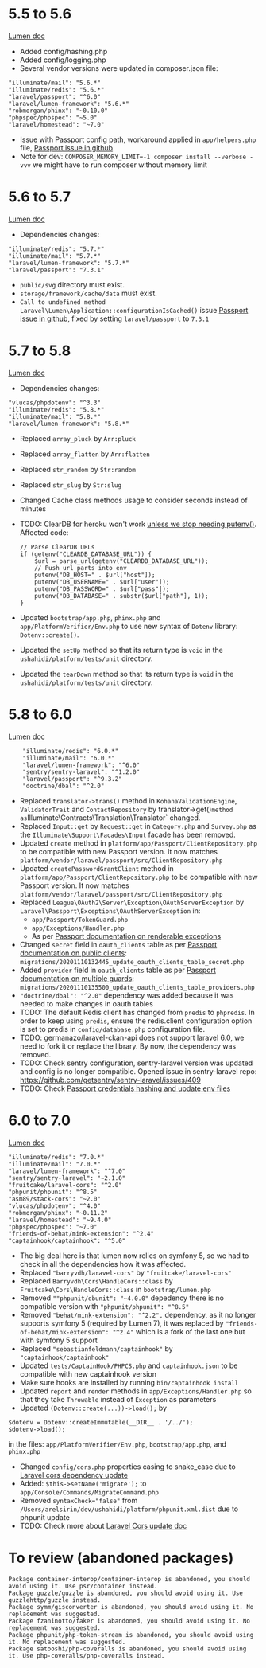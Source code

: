 # 5.5 to 5.6
[Lumen doc](https://lumen.laravel.com/docs/5.6/upgrade#upgrade-5.6.0)

- Added config/hashing.php
- Added config/logging.php
- Several vendor versions were updated in composer.json file:

 ```
 "illuminate/mail": "5.6.*"
 "illuminate/redis": "5.6.*"
 "laravel/passport": "^6.0"
 "laravel/lumen-framework": "5.6.*"
 "robmorgan/phinx": "~0.10.0"
 "phpspec/phpspec": "~5.0"
 "laravel/homestead": "~7.0"
 ```

- Issue with Passport config path, workaround applied in `app/helpers.php` file,
 [Passport issue in github](https://github.com/dusterio/lumen-passport/issues/78)
- Note for dev: `COMPOSER_MEMORY_LIMIT=-1 composer install --verbose -vvv` we might have to run composer without memory limit

# 5.6 to 5.7
[Lumen doc](https://lumen.laravel.com/docs/5.7/upgrade#upgrade-5.7.0)

- Dependencies changes:

```
"illuminate/redis": "5.7.*"
"illuminate/mail": "5.7.*"
"laravel/lumen-framework": "5.7.*"
"laravel/passport": "7.3.1"
```

- `public/svg` directory must exist.
- `storage/framework/cache/data` must exist.
- `Call to undefined method Laravel\Lumen\Application::configurationIsCached()` issue [Passport issue in github](https://github.com/dusterio/lumen-passport/issues/106), fixed by setting `laravel/passport` to `7.3.1`

# 5.7 to 5.8
[Lumen doc](https://lumen.laravel.com/docs/5.8/upgrade#upgrade-5.8.0)

- Dependencies changes:

```
"vlucas/phpdotenv": "^3.3"
"illuminate/redis": "5.8.*"
"illuminate/mail": "5.8.*"
"laravel/lumen-framework": "5.8.*"
```

- Replaced `array_pluck` by `Arr:pluck`
- Replaced `array_flatten` by `Arr:flatten`
- Replaced `str_random` by `Str:random`
- Replaced `str_slug` by `Str:slug`
- Changed Cache class methods usage to consider seconds instead of minutes
- TODO: ClearDB for heroku won't work [unless we stop needing putenv()](https://laravel.com/docs/5.8/upgrade#deferred-service-providers). Affected code:

    ```
    // Parse ClearDB URLs
    if (getenv("CLEARDB_DATABASE_URL")) {
        $url = parse_url(getenv("CLEARDB_DATABASE_URL"));
        // Push url parts into env
        putenv("DB_HOST=" . $url["host"]);
        putenv("DB_USERNAME=" . $url["user"]);
        putenv("DB_PASSWORD=" . $url["pass"]);
        putenv("DB_DATABASE=" . substr($url["path"], 1));
    }
    ```

- Updated `bootstrap/app.php`, `phinx.php` and `app/PlatformVerifier/Env.php` to use new syntax of `Dotenv` library: `Dotenv::create()`.
- Updated the `setUp` method so that its return type is `void` in the `ushahidi/platform/tests/unit` directory.
- Updated the `tearDown` method so that its return type is `void` in the `ushahidi/platform/tests/unit` directory.

# 5.8 to 6.0
[Lumen doc](https://lumen.laravel.com/docs/5.8/upgrade#upgrade-5.8.0)

```
    "illuminate/redis": "6.0.*"
    "illuminate/mail": "6.0.*"
    "laravel/lumen-framework": "^6.0"
    "sentry/sentry-laravel": "^1.2.0"
    "laravel/passport": "^9.3.2"
    "doctrine/dbal": "^2.0"
```

- Replaced `translator->trans()` method in `KohanaValidationEngine`, `ValidatorTrait` and `ContactRepository` by translator->get()` method as `Illuminate\Contracts\Translation\Translator` changed.
- Replaced `Input::get` by `Request::get` in `Category.php` and `Survey.php` as the `Illuminate\Support\Facades\Input` facade has been removed.
- Updated `create` method in `platform/app/Passport/ClientRepository.php` to be compatible with new Passport version. It now matches `platform/vendor/laravel/passport/src/ClientRepository.php`
- Updated `createPasswordGrantClient` method in `platform/app/Passport/ClientRepository.php` to be compatible with new Passport version. It now matches `platform/vendor/laravel/passport/src/ClientRepository.php`
- Replaced `League\OAuth2\Server\Exception\OAuthServerException` by `Laravel\Passport\Exceptions\OAuthServerException` in:
    - `app/Passport/TokenGuard.php`
    - `app/Exceptions/Handler.php`
    - As per [Passport documentation on renderable exceptions](https://github.com/laravel/passport/blob/master/UPGRADE.md#renderable-exceptions-for-oauth-errors)
- Changed `secret` field in `oauth_clients` table as per [Passport documentation on public clients](https://github.com/laravel/passport/blob/master/UPGRADE.md#public-clients): `migrations/20201110132445_update_oauth_clients_table_secret.php`
- Added `provider` field in `oauth_clients` table as per [Passport documentation on multiple guards](https://github.com/laravel/passport/blob/master/UPGRADE.md#support-for-multiple-guards): `migrations/20201110135500_update_oauth_clients_table_providers.php`
- `"doctrine/dbal": "^2.0"` dependency was added because it was needed to make changes in oauth tables
- TODO: The default Redis client has changed from `predis` to `phpredis`. In order to keep using `predis`, ensure the redis.client configuration option is set to predis in `config/database.php` configuration file.
- TODO: germanazo/laravel-ckan-api does not support laravel 6.0, we need to fork it or replace the library. By now, the dependency was removed.
- TODO: Check sentry configuration, sentry-laravel version was updated and config is no longer compatible. Opened issue in sentry-laravel repo: https://github.com/getsentry/sentry-laravel/issues/409
- TODO: Check [Passport credentials hashing and update env files](https://github.com/laravel/passport/blob/master/UPGRADE.md#client-credentials-secret-hashing)

# 6.0 to 7.0
[Lumen doc](https://lumen.laravel.com/docs/7.x/upgrade#upgrade-6.x)

```
"illuminate/redis": "7.0.*"
"illuminate/mail": "7.0.*"
"laravel/lumen-framework": "^7.0"
"sentry/sentry-laravel": "~2.1.0"
"fruitcake/laravel-cors": "^2.0"
"phpunit/phpunit": "^8.5"
"asm89/stack-cors": "~2.0"
"vlucas/phpdotenv": "^4.0"
"robmorgan/phinx": "~0.11.2"
"laravel/homestead": "~9.4.0"
"phpspec/phpspec": "~7.0"
"friends-of-behat/mink-extension": "^2.4"
"captainhook/captainhook": "^5.0"
```

- The big deal here is that lumen now relies on symfony 5, so we had to check in all the dependencies how it was affected.
- Replaced `"barryvdh/laravel-cors"` by `"fruitcake/laravel-cors"`
- Replaced `Barryvdh\Cors\HandleCors::class` by ` Fruitcake\Cors\HandleCors::class` in `bootstrap/lumen.php`
- Removed `""phpunit/dbunit": "~4.0.0"` depedency there is no compatible version with `"phpunit/phpunit": "^8.5"`
- Removed `"behat/mink-extension": "^2.2",` dependency, as it no longer supports symfony 5 (required by Lumen 7), it was replaced by
`"friends-of-behat/mink-extension": "^2.4"` which is a fork of the last one but with symfony 5 support
- Replaced `"sebastianfeldmann/captainhook"` by `"captainhook/captainhook"`
- Updated `tests/CaptainHook/PHPCS.php` and `captainhook.json` to be compatible with new captainhook version
- Make sure hooks are installed by running `bin/captainhook install`
- Updated `report` and `render` methods in `app/Exceptions/Handler.php` so that they take `Throwable` instead of `Exception` as parameters
- Updated `(Dotenv::create(...))->load();` by
```
$dotenv = Dotenv::createImmutable(__DIR__ . '/../');
$dotenv->load();
 ```
in the files: `app/PlatformVerifier/Env.php`, `bootstrap/app.php`, and `phinx.php`
- Changed `config/cors.php` properties casing to snake_case due to [Laravel cors dependency update](https://github.com/fruitcake/laravel-cors#upgrading-from-0x--barryvdh-laravel-cors)
- Added: `$this->setName('migrate');` to `app/Console/Commands/MigrateCommand.php`
- Removed `syntaxCheck="false"` from `/Users/arelsirin/dev/ushahidi/platform/phpunit.xml.dist` due to phpunit update
- TODO: Check more about [Laravel Cors update doc](https://github.com/fruitcake/laravel-cors#upgrading-from-0x--barryvdh-laravel-cors)

# To review (abandoned packages)

```
Package container-interop/container-interop is abandoned, you should avoid using it. Use psr/container instead.
Package guzzle/guzzle is abandoned, you should avoid using it. Use guzzlehttp/guzzle instead.
Package symm/gisconverter is abandoned, you should avoid using it. No replacement was suggested.
Package fzaninotto/faker is abandoned, you should avoid using it. No replacement was suggested.
Package phpunit/php-token-stream is abandoned, you should avoid using it. No replacement was suggested.
Package satooshi/php-coveralls is abandoned, you should avoid using it. Use php-coveralls/php-coveralls instead.

```